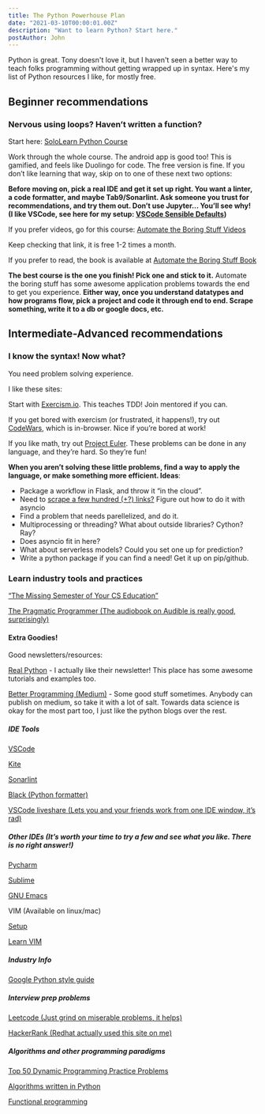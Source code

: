 ```yaml
---
title: The Python Powerhouse Plan
date: "2021-03-10T00:00:01.00Z"
description: "Want to learn Python? Start here."
postAuthor: John
---
```


Python is great. Tony doesn't love it, but I haven't seen a better way to teach folks programming without getting wrapped up in syntax. Here's my list of Python resources I like, for mostly free.

## Beginner recommendations 
### Nervous using loops? Haven’t written a function?

Start here: [SoloLearn Python Course](https://www.sololearn.com/Course/Python/)

Work through the whole course. The android app is good too!
This is gamified, and feels like Duolingo for code. The free version is fine.
If you don’t like learning that way, skip on to one of these next two options:


**Before moving on, pick a real IDE and get it set up right. You want a linter, a code formatter, and maybe Tab9/Sonarlint. Ask someone you trust for recommendations, and try them out. Don’t use Jupyter… You’ll see why! (I like VSCode, see here for my setup: [VSCode Sensible Defaults](/vscode-defaults))**

If you prefer videos, go for this course: [Automate the Boring Stuff Videos](https://inventwithpython.com/automateudemy)

Keep checking that link, it is free 1-2 times a month.

If you prefer to read, the book is available at [Automate the Boring Stuff Book](http://automatetheboringstuff.com/)


**The best course is the one you finish! Pick one and stick to it.** Automate the boring stuff has some awesome application problems towards the end to get you experience. **Either way, once you understand datatypes and how programs flow, pick a project and code it through end to end. Scrape something, write it to a db or google docs, etc.** 

## Intermediate-Advanced recommendations
### I know the syntax! Now what?

You need problem solving experience.

I like these sites:

Start with [Exercism.io](https://exercism.io/tracks/python). This teaches TDD! Join mentored if you can.

If you get bored with exercism (or frustrated, it happens!), try out [CodeWars](https://www.codewars.com/dashboard), which is in-browser. Nice if you’re bored at work!

If you like math, try out [Project Euler](https://projecteuler.net/). These problems can be done in any language, and they’re hard. So they’re fun!


**When you aren’t solving these little problems, find a way to apply the language, or make something more efficient. Ideas**:
- Package a workflow in Flask, and throw it “in the cloud”.
- Need to [scrape a few hundred (+?) links?](/dont-scrape/) Figure out how to do it with asyncio
- Find a problem that needs parellelized, and do it.
- Multiprocessing or threading? What about outside libraries? Cython? Ray?
- Does asyncio fit in here?
- What about serverless models? Could you set one up for prediction?
- Write a python package if you can find a need! Get it up on pip/github.


### Learn industry tools and practices

[“The Missing Semester of Your CS Education”](https://missing.csail.mit.edu/)

[The Pragmatic Programmer (The audiobook on Audible is really good, surprisingly)](https://www.amazon.com/Pragmatic-Programmer-journey-mastery-Anniversary/dp/0135957052)

#### Extra Goodies!
Good newsletters/resources:

[Real Python](https://realpython.com/) - I actually like their newsletter! This place has some awesome tutorials and examples too.

[Better Programming (Medium)](https://medium.com/better-programming) - Some good stuff sometimes. Anybody can publish on medium, so take it with a lot of salt. Towards data science is okay for the most part too, I just like the python blogs over the rest.


##### IDE Tools

[VSCode](https://code.visualstudio.com/)

[Kite](https://kite.com/)

[Sonarlint](https://www.sonarlint.org/)

[Black (Python formatter)](https://black.readthedocs.io/en/stable/)

[VSCode liveshare (Lets you and your friends work from one IDE window, it’s rad)](https://marketplace.visualstudio.com/items?itemName=MS-vsliveshare.vsliveshare-pack)

##### Other IDEs (It’s worth your time to try a few and see what you like. There is no right answer!)
[Pycharm](https://www.jetbrains.com/pycharm/)

[Sublime](sublimetext.com)

[GNU Emacs](gnu.org/software/emacs/)

VIM (Available on linux/mac)

[Setup](https://realpython.com/vim-and-python-a-match-made-in-heaven/)

[Learn VIM](https://vim-adventures.com/)

##### Industry Info

[Google Python style guide](https://google.github.io/styleguide/pyguide.html)

##### Interview prep problems

[Leetcode (Just grind on miserable problems, it helps)](https://leetcode.com/)

[HackerRank (Redhat actually used this site on me)](https://www.hackerrank.com/)

##### Algorithms and other programming paradigms

[Top 50 Dynamic Programming Practice Problems](https://blog.usejournal.com/top-50-dynamic-programming-practice-problems-4208fed71aa3)

[Algorithms written in Python](https://github.com/davestroud/Algorithm_Fundamentals)

[Functional programming](https://stackabuse.com/functional-programming-in-python/)
